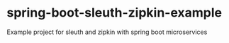 # spring-boot-sleuth-zipkin-example
Example project for sleuth and zipkin with spring boot microservices 
